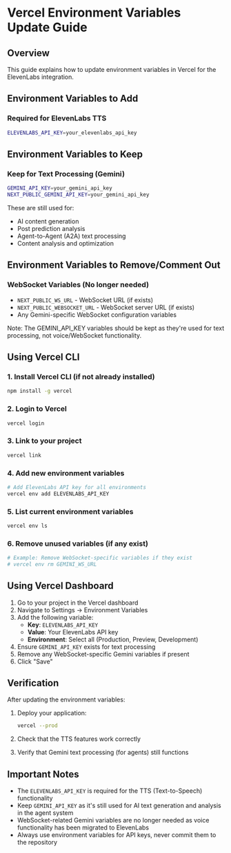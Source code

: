 # Vercel Environment Variables Update Guide

## Overview
This guide explains how to update environment variables in Vercel for the ElevenLabs integration.

## Environment Variables to Add

### Required for ElevenLabs TTS
```bash
ELEVENLABS_API_KEY=your_elevenlabs_api_key
```

## Environment Variables to Keep

### Keep for Text Processing (Gemini)
```bash
GEMINI_API_KEY=your_gemini_api_key
NEXT_PUBLIC_GEMINI_API_KEY=your_gemini_api_key
```

These are still used for:
- AI content generation
- Post prediction analysis
- Agent-to-Agent (A2A) text processing
- Content analysis and optimization

## Environment Variables to Remove/Comment Out

### WebSocket Variables (No longer needed)
- `NEXT_PUBLIC_WS_URL` - WebSocket URL (if exists)
- `NEXT_PUBLIC_WEBSOCKET_URL` - WebSocket server URL (if exists)
- Any Gemini-specific WebSocket configuration variables

Note: The GEMINI_API_KEY variables should be kept as they're used for text processing, not voice/WebSocket functionality.

## Using Vercel CLI

### 1. Install Vercel CLI (if not already installed)
```bash
npm install -g vercel
```

### 2. Login to Vercel
```bash
vercel login
```

### 3. Link to your project
```bash
vercel link
```

### 4. Add new environment variables
```bash
# Add ElevenLabs API key for all environments
vercel env add ELEVENLABS_API_KEY
```

### 5. List current environment variables
```bash
vercel env ls
```

### 6. Remove unused variables (if any exist)
```bash
# Example: Remove WebSocket-specific variables if they exist
# vercel env rm GEMINI_WS_URL
```

## Using Vercel Dashboard

1. Go to your project in the Vercel dashboard
2. Navigate to Settings → Environment Variables
3. Add the following variable:
   - **Key**: `ELEVENLABS_API_KEY`
   - **Value**: Your ElevenLabs API key
   - **Environment**: Select all (Production, Preview, Development)
4. Ensure `GEMINI_API_KEY` exists for text processing
5. Remove any WebSocket-specific Gemini variables if present
6. Click "Save"

## Verification

After updating the environment variables:

1. Deploy your application:
   ```bash
   vercel --prod
   ```

2. Check that the TTS features work correctly
3. Verify that Gemini text processing (for agents) still functions

## Important Notes

- The `ELEVENLABS_API_KEY` is required for the TTS (Text-to-Speech) functionality
- Keep `GEMINI_API_KEY` as it's still used for AI text generation and analysis in the agent system
- WebSocket-related Gemini variables are no longer needed as voice functionality has been migrated to ElevenLabs
- Always use environment variables for API keys, never commit them to the repository